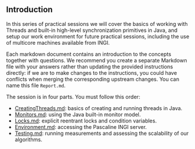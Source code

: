 ## Introduction

In this series of practical sessions we will cover the basics of working with Threads and built-in high-level synchronization primitives in Java, and setup our work environment for future practical sessions, including the use of multicore machines available from INGI.

Each markdown document contains an introduction to the concepts together with questions.
We recommend you create a separate Markdown file with your answers rather than updating the provided instructions directly: if we are to make changes to the instructions, you could have conflicts when merging the corresponding upstream changes.
You can name this file `Report.md`.

The session is in four parts.
You must follow this order:
- [CreatingThreads.md](CreatingThreads.md): basics of creating and running threads in Java.
- [Monitors.md](Monitors.md): using the Java built-in monitor model.
- [Locks.md](Locks.md): explicit reentrant locks and condition variables.
- [Environment.md](Environment.md): accessing the Pascaline INGI server.
- [Testing.md](Testing.md): running measurements and assessing the scalability of our algorithms.
